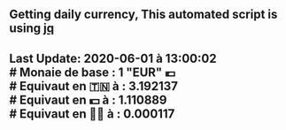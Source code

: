 ## Getting daily currency, This automated script is using [jq](https://stedolan.github.io/jq/)
## Last Update:  2020-06-01 à 13:00:02 </br># Monaie de base : 1 "EUR" 💶 </br> # Equivaut en 🇹🇳 à :  3.192137 </br> # Equivaut en 💵 à : 1.110889</br> # Equivaut en 🐱‍💻 à :  0.000117
